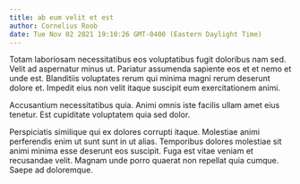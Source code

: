 ```yaml
---
title: ab eum velit et est
author: Cornelius Roob
date: Tue Nov 02 2021 19:10:26 GMT-0400 (Eastern Daylight Time)
---
```

Totam laboriosam necessitatibus eos voluptatibus fugit doloribus nam sed. Velit ad aspernatur minus ut. Pariatur assumenda sapiente eos et et nemo et unde est. Blanditiis voluptates rerum qui minima magni rerum deserunt dolore et. Impedit eius non velit itaque suscipit eum exercitationem animi.

 Accusantium necessitatibus quia. Animi omnis iste facilis ullam amet eius tenetur. Est cupiditate voluptatem quia sed dolor.

 Perspiciatis similique qui ex dolores corrupti itaque. Molestiae animi perferendis enim ut sunt sunt in ut alias. Temporibus dolores molestiae sit animi minima esse deserunt eos suscipit. Fuga est vitae veniam et recusandae velit. Magnam unde porro quaerat non repellat quia cumque. Saepe ad doloremque.